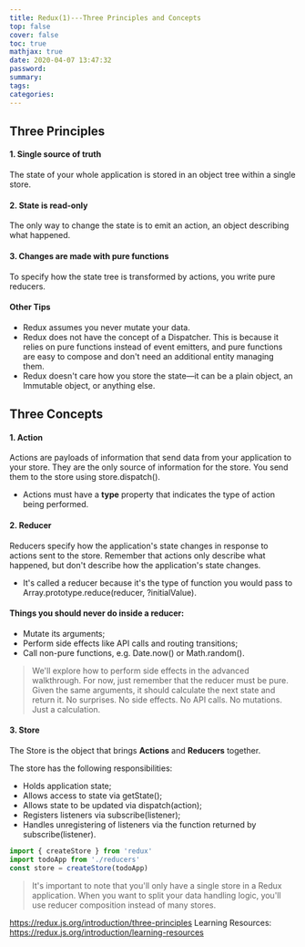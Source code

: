 ```yaml
---
title: Redux(1)---Three Principles and Concepts
top: false
cover: false
toc: true
mathjax: true
date: 2020-04-07 13:47:32
password:
summary:
tags:
categories:
---
```

## Three Principles
#### 1. Single source of truth
 The state of your whole application is stored in an object tree within a single store.
#### 2. State is read-only
 The only way to change the state is to emit an action, an object describing what happened.
#### 3. Changes are made with pure functions
 To specify how the state tree is transformed by actions, you write pure reducers.
#### Other Tips
- Redux assumes you never mutate your data.
- Redux does not have the concept of a Dispatcher. This is because it relies on pure functions instead of event emitters, and pure functions are easy to compose and don't need an additional entity managing them.
- Redux doesn't care how you store the state—it can be a plain object, an Immutable object, or anything else.

## Three Concepts
#### 1. Action
Actions are payloads of information that send data from your application to your store. They are the only source of information for the store. You send them to the store using store.dispatch().
- Actions must have a <strong>type</strong> property that indicates the type of action being performed. 

#### 2. Reducer
Reducers specify how the application's state changes in response to actions sent to the store. Remember that actions only describe what happened, but don't describe how the application's state changes.
- It's called a reducer because it's the type of function you would pass to Array.prototype.reduce(reducer, ?initialValue).

#### Things you should never do inside a reducer:

- Mutate its arguments;
- Perform side effects like API calls and routing transitions;
- Call non-pure functions, e.g. Date.now() or Math.random().

> We'll explore how to perform side effects in the advanced walkthrough. For now, just remember that the reducer must be pure. Given the same arguments, it should calculate the next state and return it. No surprises. No side effects. No API calls. No mutations. Just a calculation.

#### 3. Store
The Store is the object that brings <strong>Actions</strong> and <strong>Reducers</strong>  together. 

The store has the following responsibilities:
- Holds application state;
- Allows access to state via getState();
- Allows state to be updated via dispatch(action);
- Registers listeners via subscribe(listener);
- Handles unregistering of listeners via the function returned by subscribe(listener).
``` javascript
import { createStore } from 'redux'
import todoApp from './reducers'
const store = createStore(todoApp)
```
> It's important to note that you'll only have a single store in a Redux application. When you want to split your data handling logic, you'll use reducer composition instead of many stores.


https://redux.js.org/introduction/three-principles
Learning Resources: https://redux.js.org/introduction/learning-resources